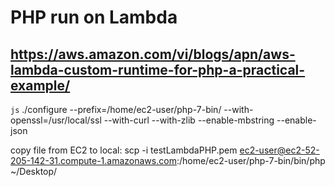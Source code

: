 # PHP run on Lambda
## https://aws.amazon.com/vi/blogs/apn/aws-lambda-custom-runtime-for-php-a-practical-example/
`js`
./configure --prefix=/home/ec2-user/php-7-bin/ --with-openssl=/usr/local/ssl --with-curl --with-zlib --enable-mbstring --enable-json 

copy file from EC2 to local: scp -i testLambdaPHP.pem ec2-user@ec2-52-205-142-31.compute-1.amazonaws.com:/home/ec2-user/php-7-bin/bin/php ~/Desktop/
